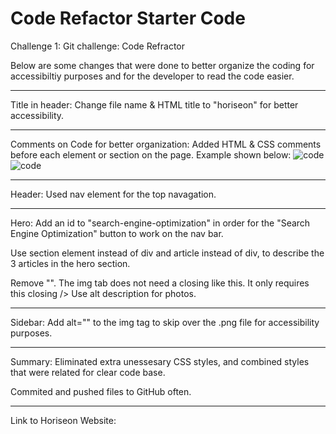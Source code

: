 # Code Refactor Starter Code
Challenge 1: Git challenge: Code Refractor

Below are some changes that were done to better organize the coding for accessibiltiy purposes and for the developer to read the code easier.
________________
Title in header:
Change file name & HTML title to "horiseon" for better accessibility.

________________
Comments on Code for better organization:
Added HTML & CSS comments before each element or section on the page. Example shown below:
<img scr="./assets/readme_imgs/include-comments-css.png" alt="code"/>
<img scr="./assets/readme_imgs/include-comments-html.png" alt="code"/>

________________
Header:
Used nav element for the top navagation.

________________
Hero:
Add an id to "search-engine-optimization" in order for the "Search Engine Optimization" button to work on the nav bar.

Use section element instead of div and article instead of div, to describe the 3 articles in the hero section.

Remove "</img>". The img tab does not need a closing like this. It only requires this closing />
Use alt description for photos.

________________
Sidebar:
Add alt="" to the img tag to skip over the .png file for accessibility purposes.

________________
Summary:
Eliminated extra unessesary CSS styles, and combined styles that were related for clear code base.

Commited and pushed files to GitHub often.

________________
Link to Horiseon Website:





